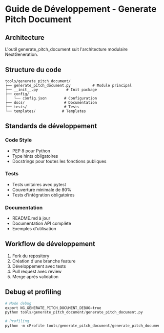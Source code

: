 # Guide de Développement - Generate Pitch Document

## Architecture

L'outil generate_pitch_document suit l'architecture modulaire NextGeneration.

## Structure du code

```
tools/generate_pitch_document/
├── generate_pitch_document.py          # Module principal
├── __init__.py             # Init package
├── config/
│   └── config.json        # Configuration
├── docs/                  # Documentation
├── tests/                 # Tests
└── templates/            # Templates
```

## Standards de développement

### Code Style
- PEP 8 pour Python
- Type hints obligatoires
- Docstrings pour toutes les fonctions publiques

### Tests
- Tests unitaires avec pytest
- Couverture minimale de 80%
- Tests d'intégration obligatoires

### Documentation
- README.md à jour
- Documentation API complète
- Exemples d'utilisation

## Workflow de développement

1. Fork du repository
2. Création d'une branche feature
3. Développement avec tests
4. Pull request avec review
5. Merge après validation

## Debug et profiling

```python
# Mode debug
export NG_GENERATE_PITCH_DOCUMENT_DEBUG=true
python tools/generate_pitch_document/generate_pitch_document.py

# Profiling
python -m cProfile tools/generate_pitch_document/generate_pitch_document.py
```
